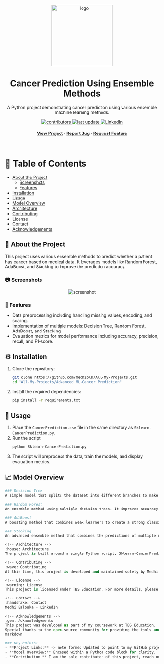 <!--
Thank you for checking out the Cancer Prediction Using Ensemble Methods project.
If you have any suggestions or feedback, feel free to reach out or open an issue.

Don't forget to connect with me on LinkedIn ;)
-->
<div align="center">

  <img src="https://example.com/logo.png" alt="logo" width="200" height="auto" />
  <h1>Cancer Prediction Using Ensemble Methods</h1>
  
  <p>
    A Python project demonstrating cancer prediction using various ensemble machine learning methods.
  </p>
  
  
<!-- Badges -->
<p>
  <a href="https://github.com/medhiblk/All-My-Projects/graphs/contributors">
    <img src="https://img.shields.io/badge/contributors-1-brightgreen" alt="contributors" />
  </a>
  <a href="https://github.com/medhiblk/All-My-Projects/commits/main">
    <img src="https://img.shields.io/github/last-commit/medhiblk/All-My-Projects" alt="last update" />
  </a>
  <a href="https://www.linkedin.com/in/medhi-balouka-5a5342189/">
    <img src="https://img.shields.io/badge/LinkedIn-Medhi%20Balouka-blue" alt="LinkedIn" />
  </a>
</p>
   
<h4>
    <a href="https://github.com/medhiblk/All-My-Projects/tree/main/Advanced%20ML-Cancer%20Prediction">View Project</a>
  <span> · </span>
    <a href="https://github.com/medhiblk/All-My-Projects/issues/">Report Bug</a>
  <span> · </span>
    <a href="https://github.com/medhiblk/All-My-Projects/issues/">Request Feature</a>
  </h4>
</div>

<br />

<!-- Table of Contents -->
# :notebook_with_decorative_cover: Table of Contents

- [About the Project](#star2-about-the-project)
  * [Screenshots](#camera-screenshots)
  * [Features](#dart-features)
- [Installation](#gear-installation)
- [Usage](#eyes-usage)
- [Model Overview](#chart_with_upwards_trend-model-overview)
- [Architecture](#house-architecture)
- [Contributing](#wave-contributing)
- [License](#warning-license)
- [Contact](#handshake-contact)
- [Acknowledgements](#gem-acknowledgements)

<!-- About the Project -->
## :star2: About the Project

This project uses various ensemble methods to predict whether a patient has cancer based on medical data. It leverages models like Random Forest, AdaBoost, and Stacking to improve the prediction accuracy.

<!-- Screenshots -->
### :camera: Screenshots

<div align="center"> 
  <img src="https://placehold.co/600x400?text=Your+Screenshot+here" alt="screenshot" />
</div>

<!-- Features -->
### :dart: Features

- Data preprocessing including handling missing values, encoding, and scaling.
- Implementation of multiple models: Decision Tree, Random Forest, AdaBoost, and Stacking.
- Evaluation metrics for model performance including accuracy, precision, recall, and F1-score.

<!-- Installation -->
## :gear: Installation

1. Clone the repository:
    ```bash
    git clone https://github.com/medhiblk/All-My-Projects.git
    cd "All-My-Projects/Advanced ML-Cancer Prediction"
    ```
2. Install the required dependencies:
    ```bash
    pip install -r requirements.txt
    ```

<!-- Usage -->
## :eyes: Usage

1. Place the `CancerPrediction.csv` file in the same directory as `Sklearn-CancerPrediction.py`.
2. Run the script:
    ```bash
    python Sklearn-CancerPrediction.py
    ```
3. The script will preprocess the data, train the models, and display evaluation metrics.

<!-- Model Overview -->
## :chart_with_upwards_trend: Model Overview

```python
### Decision Tree
A simple model that splits the dataset into different branches to make decisions. It serves as the baseline model.

### Random Forest
An ensemble method using multiple decision trees. It improves accuracy by averaging the predictions of several trees.

### AdaBoost
A boosting method that combines weak learners to create a strong classifier. Focuses on instances that previous models classified incorrectly.

### Stacking
An advanced ensemble method that combines the predictions of multiple models (Random Forest, AdaBoost, Decision Tree) using a meta-learner (Logistic Regression) to enhance prediction accuracy.

<!-- Architecture -->
:house: Architecture
The project is built around a single Python script, Sklearn-CancerPrediction.py, which handles data loading, preprocessing, model training, and evaluation. The script is designed to be modular, allowing for easy adaptation to other datasets or model types.

<!-- Contributing -->
:wave: Contributing
At this time, this project is developed and maintained solely by Medhi Balouka. Contributions are not being accepted, but feel free to reach out for any inquiries or collaboration ideas.

<!-- License -->
:warning: License
This project is licensed under TBS Education. For more details, please visit TBS Education.

<!-- Contact -->
:handshake: Contact
Medhi Balouka - LinkedIn

<!-- Acknowledgements -->
:gem: Acknowledgements
This project was developed as part of my coursework at TBS Education.
Special thanks to the open-source community for providing the tools and libraries used in this project.
markdown

### Key Points:
- **Project Links:** -> note forme: Updated to point to my GitHub project.
- **Model Overview:** Encased within a Python code block for clarity.
- **Contribution:** I am the sole contributor of this project, reach out to me on LinkedIn if you have any questions!
